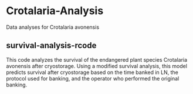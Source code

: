 # Crotalaria-Analysis
Data analyses for Crotalaria avonensis

## survival-analysis-rcode
This code analyzes the survival of the endangered plant species Crotalaria avonensis after cryostorage. Using a modified survival analysis, this model predicts survival after cryostorage based on the time banked in LN, the protocol used for banking, and the operator who performed the original banking. 

